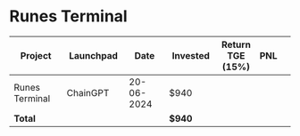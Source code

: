 # Runes Terminal



<table data-full-width="true"><thead><tr><th width="152">Project</th><th width="138">Launchpad</th><th width="132">Date</th><th width="133">Invested</th><th>Return TGE (15%)</th><th>PNL</th><th></th></tr></thead><tbody><tr><td>Runes Terminal</td><td>ChainGPT</td><td>20-06-2024</td><td>$940</td><td></td><td></td><td></td></tr><tr><td><strong>Total</strong></td><td></td><td></td><td><strong>$940</strong></td><td></td><td></td><td></td></tr></tbody></table>

